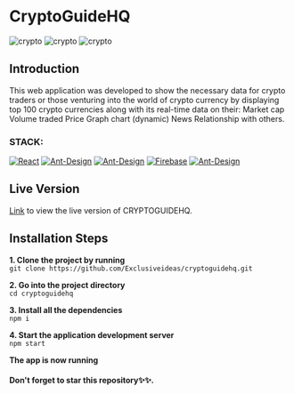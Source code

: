 # CryptoGuideHQ
![crypto](https://firebasestorage.googleapis.com/v0/b/cryptoguidehq.appspot.com/o/cryptoguidehq1.png?alt=media)
![crypto](https://firebasestorage.googleapis.com/v0/b/cryptoguidehq.appspot.com/o/cryptoguidehq2.png?alt=media)
![crypto](https://firebasestorage.googleapis.com/v0/b/cryptoguidehq.appspot.com/o/cryptoguidehq3.png?alt=media)

## Introduction
This web application was developed to show the necessary data for crypto traders or those venturing into the world of crypto currency by displaying top 100 crypto currencies along with its real-time data on their:
Market cap 
Volume traded
Price
Graph chart (dynamic)
News
Relationship with others. <br />

### STACK:
[![React](https://img.shields.io/badge/React-20232A?style=for-the-badge&logo=react&logoColor=61DAFB)](https://github.com/Exclusiveideas)
[![Ant-Design](https://img.shields.io/badge/Ant%20Design-1890FF?style=for-the-badge&logo=antdesign&logoColor=white)](https://github.com/Exclusiveideas)
[![Ant-Design](https://img.shields.io/badge/Redux-593D88?style=for-the-badge&logo=redux&logoColor=white)](https://github.com/Exclusiveideas)
[![Firebase](https://img.shields.io/badge/firebase-ffca28?style=for-the-badge&logo=firebase&logoColor=black)](https://github.com/Exclusiveideas)
[![Ant-Design](https://img.shields.io/badge/Ant%20Design-1890FF?style=for-the-badge&logo=antdesign&logoColor=white)](https://github.com/Exclusiveideas)

## Live Version
[Link](https://cryptoverse-daf7a.web.app) to view the live version of CRYPTOGUIDEHQ.

## Installation Steps 
**1. Clone the project by running** <br />
   ``` git clone https://github.com/Exclusiveideas/cryptoguidehq.git ```
<br />

**2. Go into the project directory**  <br />
   ``` cd cryptoguidehq ``` 
   <br />
   
**3. Install all the dependencies** <br />
    ``` npm i ``` 
    <br />
    
**4. Start the application development server**<br />
    ``` npm start ```
<br /> 


**The app is now running**
<br />

#### Don't forget to star this repository✨✨.
